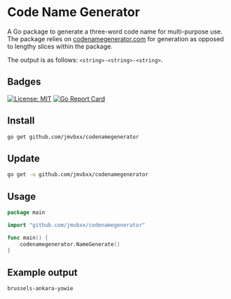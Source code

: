 # Code Name Generator

A Go package to generate a three-word code name for multi-purpose use. The package relies on
[codenamegenerator.com](https://codenamegenerator.com) for generation as opposed to lengthy slices within the package.

The output is as follows: `<string>-<string>-<string>`.

## Badges

[![License: MIT](https://img.shields.io/badge/License-MIT-yellow.svg)](https://opensource.org/licenses/MIT)
[![Go Report Card](https://goreportcard.com/badge/github.com/jmvbxx/codenamegenerator)](https://goreportcard.com/report/github.com/jmvbxx/codenamegenerator)

## Install

```bash
go get github.com/jmvbxx/codenamegenerator
```

## Update

```bash
go get -u github.com/jmvbxx/codenamegenerator
```

## Usage

```go
package main

import "github.com/jmvbxx/codenamegenerator"

func main() {
	codenamegenerator.NameGenerate()
}
```

## Example output
`brussels-ankara-yowie`
